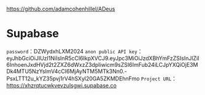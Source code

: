 https://github.com/adamcohenhillel/ADeus
# Supabase

`password`：DZWydxhLXM2024
`anon public API key`：eyJhbGciOiJIUzI1NiIsInR5cCI6IkpXVCJ9.eyJpc3MiOiJzdXBhYmFzZSIsInJlZiI6InhoenJxdHVjd2t2ZXZ6dWxzZ3dpIiwicm9sZSI6ImFub24iLCJpYXQiOjE3MDk4MTU5NzYsImV4cCI6MjAyNTM5MTk3Nn0.-PsxLTT12u_kYZ35pvj1rV4hSXyl20GA5ZKMDEhnFmo
`Project URL`：https://xhzrqtucwkvevzulsgwi.supabase.co
